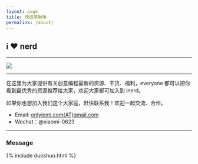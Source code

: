 ```yaml
---
layout: page
title: 快进来瞅瞅
permalink: /about/
---
```


## i <span class="love">♥</span> nerd

---

![](https://coding.net/u/onlylemi/p/img/git/raw/master/inerd.cc3.png)

---

在这里为大家提供有关创意编程最新的资源、干货、福利，everyone 都可以把你看到最优秀的资源推荐给大家，欢迎大家都可加入到 inerd。

如果你也想加入我们这个大家庭，赶快联系我！欢迎一起交流、合作。

* Email: [onlylemi.com(AT)gmail.com](mailto:onlylemi.com@gmail.com)
* Wechat：@xiaomi-0623


---

<div id="comments" class="comments">
   <h3>Message</h3>
   {% include duoshuo.html %}
</div>
